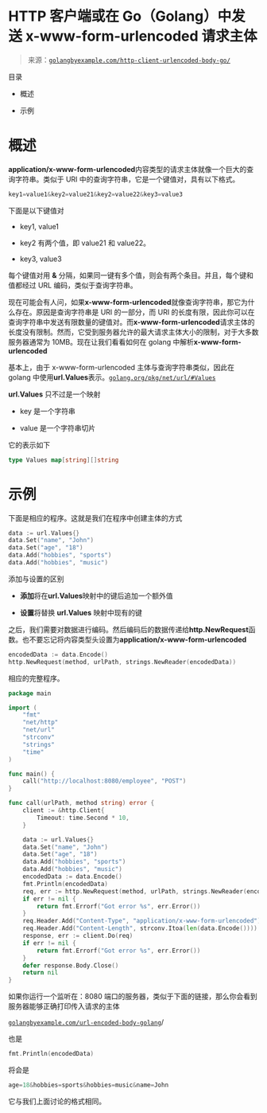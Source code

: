 <!--yml

类别：未分类

日期：2024-10-13 06:32:33

-->

# HTTP 客户端或在 Go（Golang）中发送 x-www-form-urlencoded 请求主体

> 来源：[`golangbyexample.com/http-client-urlencoded-body-go/`](https://golangbyexample.com/http-client-urlencoded-body-go/)

目录

+   概述

+   示例

# **概述**

**application/x-www-form-urlencoded**内容类型的请求主体就像一个巨大的查询字符串。类似于 URI 中的查询字符串，它是一个键值对，具有以下格式。

```go
key1=value1&key2=value21&key2=value22&key3=value3
```

下面是以下键值对

+   key1, value1

+   key2 有两个值，即 value21 和 value22。

+   key3, value3

每个键值对用 **&** 分隔，如果同一键有多个值，则会有两个条目。并且，每个键和值都经过 URL 编码，类似于查询字符串。

现在可能会有人问，如果**x-www-form-urlencoded**就像查询字符串，那它为什么存在。原因是查询字符串是 URI 的一部分，而 URI 的长度有限，因此你可以在查询字符串中发送有限数量的键值对。而**x-www-form-urlencoded**请求主体的长度没有限制。然而，它受到服务器允许的最大请求主体大小的限制，对于大多数服务器通常为 10MB。现在让我们看看如何在 golang 中解析**x-www-form-urlencoded**

基本上，由于 x-www-form-urlencoded 主体与查询字符串类似，因此在 golang 中使用**url.Values**表示。[`golang.org/pkg/net/url/#Values`](https://golang.org/pkg/net/url/#Values)

**url.Values** 只不过是一个映射

+   key 是一个字符串

+   value 是一个字符串切片

它的表示如下

```go
type Values map[string][]string
```

# **示例**

下面是相应的程序。这就是我们在程序中创建主体的方式

```go
data := url.Values{}
data.Set("name", "John")
data.Set("age", "18")
data.Add("hobbies", "sports")
data.Add("hobbies", "music")
```

添加与设置的区别

+   **添加**将在**url.Values**映射中的键后追加一个额外值

+   **设置**将替换 **url.Values** 映射中现有的键

之后，我们需要对数据进行编码。然后编码后的数据传递给**http.NewRequest**函数。也不要忘记将内容类型头设置为**application/x-www-form-urlencoded**

```go
encodedData := data.Encode()
http.NewRequest(method, urlPath, strings.NewReader(encodedData))
```

相应的完整程序。

```go
package main

import (
	"fmt"
	"net/http"
	"net/url"
	"strconv"
	"strings"
	"time"
)

func main() {
	call("http://localhost:8080/employee", "POST")
}

func call(urlPath, method string) error {
	client := &http.Client{
		Timeout: time.Second * 10,
	}

	data := url.Values{}
	data.Set("name", "John")
	data.Set("age", "18")
	data.Add("hobbies", "sports")
	data.Add("hobbies", "music")
	encodedData := data.Encode()
	fmt.Println(encodedData)
	req, err := http.NewRequest(method, urlPath, strings.NewReader(encodedData))
	if err != nil {
		return fmt.Errorf("Got error %s", err.Error())
	}
	req.Header.Add("Content-Type", "application/x-www-form-urlencoded")
	req.Header.Add("Content-Length", strconv.Itoa(len(data.Encode())))
	response, err := client.Do(req)
	if err != nil {
		return fmt.Errorf("Got error %s", err.Error())
	}
	defer response.Body.Close()
	return nil
}
```

如果你运行一个监听在：8080 端口的服务器，类似于下面的链接，那么你会看到服务器能够正确打印传入请求的主体

[`golangbyexample.com/url-encoded-body-golang`](https://golangbyexample.com/url-encoded-body-golang)/

也是

```go
fmt.Println(encodedData)
```

将会是

```go
age=18&hobbies=sports&hobbies=music&name=John
```

它与我们上面讨论的格式相同。


